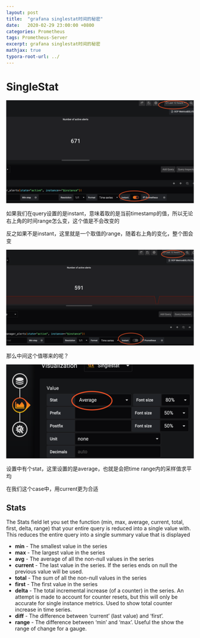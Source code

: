 ```yaml
---
layout: post
title:  "grafana singlestat时间的秘密"
date:   2020-02-29 23:00:00 +0800
categories: Prometheus
tags: Prometheus-Server
excerpt: grafana singlestat时间的秘密
mathjax: true
typora-root-url: ../
---
```


# SingleStat

![image-20200229231045173](/assets/images/image-20200229231045173.png)

如果我们在query设置的是instant，意味着取的是当前timestamp的值，所以无论右上角的时间range怎么变，这个值是不会改变的

反之如果不是instant，这里就是一个取值的range，随着右上角的变化，整个图会变

![image-20200229231207761](/../assets/images/image-20200229231207761.png)

那么中间这个值哪来的呢？

![image-20200229231320055](/../assets/images/image-20200229231320055.png)

设置中有个stat，这里设置的是average，也就是会把time range内的采样值求平均

在我们这个case中，用current更为合适

## Stats

The Stats field let you set the function  (min, max, average, current, total, first, delta, range) that your  entire query is reduced into a single value with. This reduces the  entire query into a single summary value that is displayed

- **min** - The smallest value in the series
- **max** - The largest value in the series
- **avg** - The average of all the non-null values in the series
- **current** - The last value in the series. If the series ends on null the previous value will be used.
- **total** - The sum of all the non-null values in the series
- **first** - The first value in the series
- **delta** - The total incremental increase (of a  counter) in the series. An attempt is made to account for counter  resets, but this will only be accurate for single instance metrics. Used to show total counter increase in time series.
- **diff** - The difference between ‘current’ (last value) and ‘first’.
- **range** - The difference between ‘min’ and ‘max’. Useful the show the range of change for a gauge.
